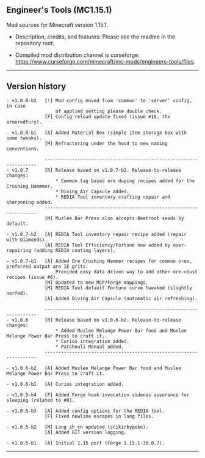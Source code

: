 
## Engineer's Tools (MC1.15.1)

Mod sources for Minecraft version 1.15.1.

- Description, credits, and features: Please see the readme in the repository root.

- Compiled mod distribution channel is curseforge: https://www.curseforge.com/minecraft/mc-mods/engineers-tools/files.

----
## Version history

    - v1.0.8-b2   [!] Mod config moved from 'common' to 'server' config, in case
                      of applied setting please double check.
                  [F] Config reload update fixed (issue #10, thx armoredfury).

    - v1.0.8-b1   [A] Added Material Box (simple item storage box with some tweaks).
                  [M] Refractoring under the hood to new naming conventions.

                  -------------------------------------------------------------------
    - v1.0.7      [R] Release based on v1.0.7-b2. Release-to-release changes:
                      * Common tag based ore duping recipes added for the Crushing Hammmer.
                      * Diving Air Capsule added.
                      * REDIA Tool inventory crafting repair and sharpening added.
                  -------------------------------------------------------------------
                  [M] Muslee Bar Press also accepts Beetroot seeds by default.

    - v1.0.7-b2   [A] REDIA Tool inventory repair recipe added (repair with Diamonds).
                  [A] REDIA Tool Efficiency/Fortune now added by over-repairing (adding REDIA coating layers).

    - v1.0.7-b1   [A] Added Ore Crushing Hammer recipes for common ores, preferred output are IE grits.
                      Provided easy data driven way to add other ore->dust recipes (issue #6).
                  [M] Updated to new MCP/Forge mappings.
                  [M] REDIA Tool default Fortune curve tweaked (slightly nerfed).
                  [A] Added Diving Air Capsule (automatic air refreshing).

                  -------------------------------------------------------------------
    - v1.0.6      [R] Release based on v1.0.6-b2. Release-to-release changes:
                      * Added Muslee Melange Power Bar food and Muslee Melange Power Bar Press to craft it.
                      * Curios integration added.
                      * Patchouli Manual added.
                  -------------------------------------------------------------------

    - v1.0.6-b2   [A] Added Muslee Melange Power Bar food and Muslee Melange Power Bar Press to craft it.

    - v1.0.6-b1   [A] Curios integration added.

    - v1.0.5-b4   [F] Added Forge hook invocation sidenes assurance for sleeping (related to #8).

    - v1.0.5-b3   [A] Added config options for the REDIA tool.
                  [F] Fixed newline escapes in lang files.

    - v1.0.5-b2   [M] Lang zh_cn updated (scikirbypoke).
                  [A] Added GIT version logging.

    - v1.0.5-b1   [A] Initial 1.15 port (Forge 1.15.1-30.0.7).

-----
